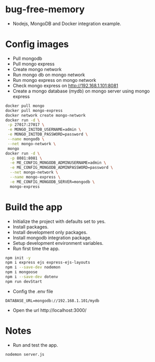# bug-free-memory
- Nodejs, MongoDB and Docker integration example.
# Config images
- Pull mongodb
- Pull mongo express
- Create mongo network
- Run mongo db on mongo network
- Run mongo express on mongo network
- Check mongo express on http://192.168.1.101:8081
- Create a mongo database (mydb) on mongo server using mongo express
```sh
docker pull mongo
docker pull mongo-express
docker network create mongo-network
docker run -d \
 -p 27017:27017 \
 -e MONGO_INITDB_USERNAME=admin \
 -e MONGO_INITDB_PASSWORD=password \
 --name mongodb \
 --net mongo-network \
 mongo 
docker run -d \
  -p 8081:8081 \
  -e ME_CONFIG_MONGODB_ADMINUSERNAME=admin \
  -e ME_CONFIG_MONGODB_ADMINPASSWORD=password \
  --net mongo-network \
  --name mongo-express \
  -e ME_CONFIG_MONGODB_SERVER=mongodb \
  mongo-express
```
# Build the app
- Initialize the project with defaults set to yes.
- Install packages.
- Install development only packages.
- Install mongodb integration package.
- Setup development environment variables.
- Run first time the app.
```sh
npm init -y
npm i express ejs express-ejs-layouts
npm i --save-dev nodemon
npm i mongoose
npm i --save-dev dotenv
npm run devStart
```
- Config the .env file
```properties
DATABASE_URL=mongodb://192.168.1.101/mydb
```
- Open the url http://localhost:3000/
# Notes
- Run and test the app.
```sh
nodemon server.js
```